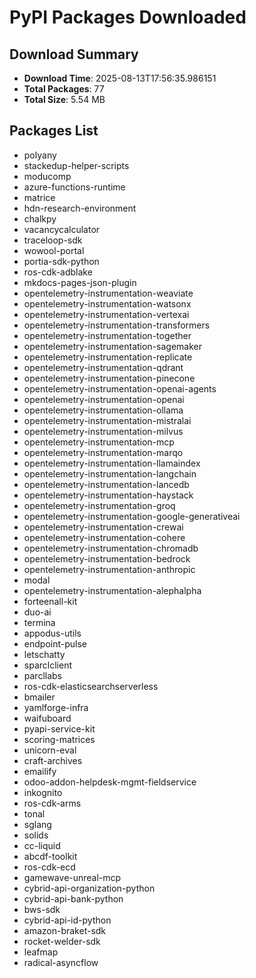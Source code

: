 # PyPI Packages Downloaded

## Download Summary
- **Download Time**: 2025-08-13T17:56:35.986151
- **Total Packages**: 77
- **Total Size**: 5.54 MB

## Packages List
- polyany
- stackedup-helper-scripts
- moducomp
- azure-functions-runtime
- matrice
- hdn-research-environment
- chalkpy
- vacancycalculator
- traceloop-sdk
- wowool-portal
- portia-sdk-python
- ros-cdk-adblake
- mkdocs-pages-json-plugin
- opentelemetry-instrumentation-weaviate
- opentelemetry-instrumentation-watsonx
- opentelemetry-instrumentation-vertexai
- opentelemetry-instrumentation-transformers
- opentelemetry-instrumentation-together
- opentelemetry-instrumentation-sagemaker
- opentelemetry-instrumentation-replicate
- opentelemetry-instrumentation-qdrant
- opentelemetry-instrumentation-pinecone
- opentelemetry-instrumentation-openai-agents
- opentelemetry-instrumentation-openai
- opentelemetry-instrumentation-ollama
- opentelemetry-instrumentation-mistralai
- opentelemetry-instrumentation-milvus
- opentelemetry-instrumentation-mcp
- opentelemetry-instrumentation-marqo
- opentelemetry-instrumentation-llamaindex
- opentelemetry-instrumentation-langchain
- opentelemetry-instrumentation-lancedb
- opentelemetry-instrumentation-haystack
- opentelemetry-instrumentation-groq
- opentelemetry-instrumentation-google-generativeai
- opentelemetry-instrumentation-crewai
- opentelemetry-instrumentation-cohere
- opentelemetry-instrumentation-chromadb
- opentelemetry-instrumentation-bedrock
- opentelemetry-instrumentation-anthropic
- modal
- opentelemetry-instrumentation-alephalpha
- forteenall-kit
- duo-ai
- termina
- appodus-utils
- endpoint-pulse
- letschatty
- sparclclient
- parcllabs
- ros-cdk-elasticsearchserverless
- bmailer
- yamlforge-infra
- waifuboard
- pyapi-service-kit
- scoring-matrices
- unicorn-eval
- craft-archives
- emailify
- odoo-addon-helpdesk-mgmt-fieldservice
- inkognito
- ros-cdk-arms
- tonal
- sglang
- solids
- cc-liquid
- abcdf-toolkit
- ros-cdk-ecd
- gamewave-unreal-mcp
- cybrid-api-organization-python
- cybrid-api-bank-python
- bws-sdk
- cybrid-api-id-python
- amazon-braket-sdk
- rocket-welder-sdk
- leafmap
- radical-asyncflow
